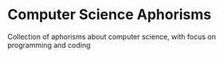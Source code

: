 # Computer Science Aphorisms
Collection of aphorisms about computer science, with focus on programming and coding



